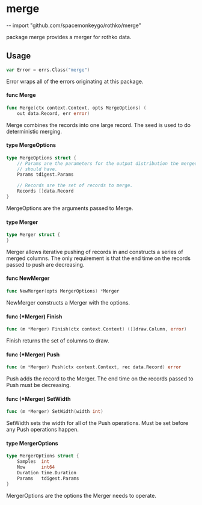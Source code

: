 # merge
--
    import "github.com/spacemonkeygo/rothko/merge"

package merge provides a merger for rothko data.

## Usage

```go
var Error = errs.Class("merge")
```
Error wraps all of the errors originating at this package.

#### func  Merge

```go
func Merge(ctx context.Context, opts MergeOptions) (
	out data.Record, err error)
```
Merge combines the records into one large record. The seed is used to do
deterministic merging.

#### type MergeOptions

```go
type MergeOptions struct {
	// Params are the parameters for the output distribution the merged record
	// should have.
	Params tdigest.Params

	// Records are the set of records to merge.
	Records []data.Record
}
```

MergeOptions are the arguments passed to Merge.

#### type Merger

```go
type Merger struct {
}
```

Merger allows iterative pushing of records in and constructs a series of merged
columns. The only requirement is that the end time on the records passed to push
are decreasing.

#### func  NewMerger

```go
func NewMerger(opts MergerOptions) *Merger
```
NewMerger constructs a Merger with the options.

#### func (*Merger) Finish

```go
func (m *Merger) Finish(ctx context.Context) ([]draw.Column, error)
```
Finish returns the set of columns to draw.

#### func (*Merger) Push

```go
func (m *Merger) Push(ctx context.Context, rec data.Record) error
```
Push adds the record to the Merger. The end time on the records passed to Push
must be decreasing.

#### func (*Merger) SetWidth

```go
func (m *Merger) SetWidth(width int)
```
SetWidth sets the width for all of the Push operations. Must be set before any
Push operations happen.

#### type MergerOptions

```go
type MergerOptions struct {
	Samples  int
	Now      int64
	Duration time.Duration
	Params   tdigest.Params
}
```

MergerOptions are the options the Merger needs to operate.
